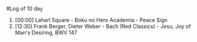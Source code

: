 #Log of 10 day

1. [00:00] Laharl Square - Boku no Hero Academia - Peace Sign
1. [12:30] Frank Berger, Dieter Weber - Bach (Red Classics) - Jesu, Joy of Man's Desiring, BWV 147
